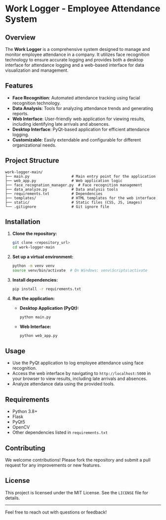 # Work Logger - Employee Attendance System

## Overview

The **Work Logger** is a comprehensive system designed to manage and monitor employee attendance in a company. It utilizes face recognition technology to ensure accurate logging and provides both a desktop interface for attendance logging and a web-based interface for data visualization and management.

## Features

- **Face Recognition**: Automated attendance tracking using facial recognition technology.
- **Data Analysis**: Tools for analyzing attendance trends and generating reports.
- **Web Interface**: User-friendly web application for viewing results, including identifying late arrivals and absences.
- **Desktop Interface**: PyQt-based application for efficient attendance logging.
- **Customizable**: Easily extendable and configurable for different organizational needs.

## Project Structure

```
work-logger-main/
├── main.py                   # Main entry point for the application
├── web_app.py                # Web application logic
├── face_recognation_manager.py  # Face recognition management
├── data_analyze.py           # Data analysis tools
├── requirements.txt          # Dependencies
├── templates/                # HTML templates for the web interface
├── static/                   # Static files (CSS, JS, images)
└── .gitignore                # Git ignore file
```

## Installation

1. **Clone the repository:**

   ```bash
   git clone <repository_url>
   cd work-logger-main
   ```

2. **Set up a virtual environment:**

   ```bash
   python -m venv venv
   source venv/bin/activate  # On Windows: venv\Scripts\activate
   ```

3. **Install dependencies:**

   ```bash
   pip install -r requirements.txt
   ```

4. **Run the application:**

   - **Desktop Application (PyQt):**
     ```bash
     python main.py
     ```
   - **Web Interface:**
     ```bash
     python web_app.py
     ```

## Usage

- Use the PyQt application to log employee attendance using face recognition.
- Access the web interface by navigating to `http://localhost:5000` in your browser to view results, including late arrivals and absences.
- Analyze attendance data using the provided tools.

## Requirements

- Python 3.8+
- Flask
- PyQt5
- OpenCV
- Other dependencies listed in `requirements.txt`

## Contributing

We welcome contributions! Please fork the repository and submit a pull request for any improvements or new features.

## License

This project is licensed under the MIT License. See the `LICENSE` file for details.

---

Feel free to reach out with questions or feedback!

